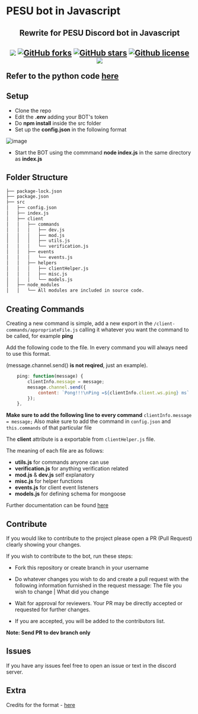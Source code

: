 # PESU bot in Javascript
<h2 align="center">
    <p>Rewrite for PESU Discord bot in Javascript</p>
<h2>
<p align="center">
    <a href="https://github.com/sach-12/pesu-bot-js/actions" alt="Build status">
    <img src="https://github.com/sach-12/pesu-bot-js/actions/workflows/node.js.yml/badge.svg"/></a>
    <a href="https://github.com/sach-12/pesu-bot-js/issues" alt="issues">
    <img alt="GitHub forks" src="https://img.shields.io/github/issues/sach-12/pesu-bot-js"></a>
    <a href="https://github.com/sach-12/pesu-bot-js/stargazers" alt="Stars">
    <img alt="GitHub stars" src="https://img.shields.io/github/stars/sach-12/pesu-bot-js"></a>
    <a href="https://github.com/sach-12/pesu-bot-js/blob/main/LICENSE" alt="License">
    <img alt="Github license" src="https://img.shields.io/github/license/sach-12/pesu-bot-js"></a>
    <a href="https://github.com/sach-12/pesu-bot-js/contributors" alt="Contributors">
    <img src="https://img.shields.io/github/contributors/sach-12/pesu-bot-js"/></a>
</p>

Refer to the python code [here](https://github.com/sach-12/pesu-bot)



## Setup
* Clone the repo 
* Edit the **.env** adding your BOT's token
* Do **npm install** inside the src folder
* Set up the **config.json** in the following format

![image](https://imgur.com/hwABak8.png)
* Start the BOT using the commmand **node index.js** in the same directory as **index.js**

## Folder Structure
```bash
├── package-lock.json
├── package.json
├── src
│   ├── config.json
│   ├── index.js 
│   ├── client
│   │   ├── commands
│   │   │   ├── dev.js
│   │   │   ├── mod.js
│   │   │   ├── utils.js
│   │   │   └── verification.js
│   │   ├── events
│   │   │   └── events.js
│   │   ├── helpers
│   │   │   ├── clientHelper.js
│   │   │   ├── misc.js
│   │   │   └── models.js
│   ├── node_modules
│   │   └── All modules are included in source code.
```

## Creating Commands
Creating a new command is simple, add a new export in the `/client-commands/appropriateFile.js` calling it whatever you want the command to be called, for example **ping**

Add the following code to the file. In every command you will always need to use this format. 

(message.channel.send() **is not reqired**, just an example). 

```javascript
    ping: function(message) {
        clientInfo.message = message;
        message.channel.send({
            content: `Pong!!!\nPing =${clientInfo.client.ws.ping} ms`
        });
    },
```
**Make sure to add the following line to every command**
`clientInfo.message = message;`
Also make sure to add the command in `config.json` and `this.commands` of that particular file

The **client** attribute is a exportable from `clientHelper.js` file.


The meaning of each file are as follows:
 - **utils.js** for commands anyone can use
 - **verification.js** for anything verification related
 - **mod.js** & **dev.js** self explanatory
 - **misc.js** for helper functions
 - **events.js** for client event listeners
 - **models.js** for defining schema for mongoose

Further documentation can be found [here](https://discord.js.org/#/)

## Contribute
If you would like to contribute to the project please open a PR (Pull Request) clearly showing your changes.

If you wish to contribute to the bot, run these steps:
* Fork this repository or create branch in your username

* Do whatever changes you wish to do and create a pull request with the following information furnished in the request message: The file you wish to change | What did you change
* Wait for approval for reviewers. Your PR may be directly accepted or requested for further changes.
* If you are accepted, you will be added to the contributors list.

**Note: Send PR to dev branch only**

## Issues
If you have any issues feel free to open an issue or text in the discord server.
## Extra
Credits for the format - [here](https://github.com/LachlanDev/Discord-BOT-Template)